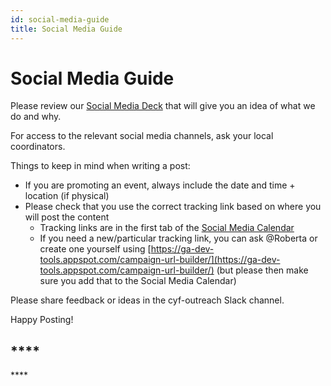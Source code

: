 ```yaml
---
id: social-media-guide
title: Social Media Guide
---
```


# Social Media Guide

Please review our [Social Media Deck](https://docs.google.com/presentation/d/1SlcqZbgei1u7Xl6faddI67-y1GmXjyE0Wnw7Ksp9NHA/edit#slide=id.g8019bb5617_0_0) that will give you an idea of what we do and why.

For access to the relevant social media channels, ask your local coordinators.

Things to keep in mind when writing a post:

* If you are promoting an event, always include the date and time + location \(if physical\)
* Please check that you use the correct tracking link based on where you will post the content
  * Tracking links are in the first tab of the [Social Media Calendar](https://docs.google.com/spreadsheets/d/18gOgQGzoTPuTrXjVWQpODwGYJmizTPD05vZii0XLl5k/edit#gid=562835470)
  * If you need a new/particular tracking link, you can ask @Roberta or create one yourself using [https://ga-dev-tools.appspot.com/campaign-url-builder/](https://ga-dev-tools.appspot.com/campaign-url-builder/) \(but please then make sure you add that to the Social Media Calendar\)

Please share feedback or ideas in the cyf-outreach Slack channel.

Happy Posting!



## \*\*\*\*

\*\*\*\*

